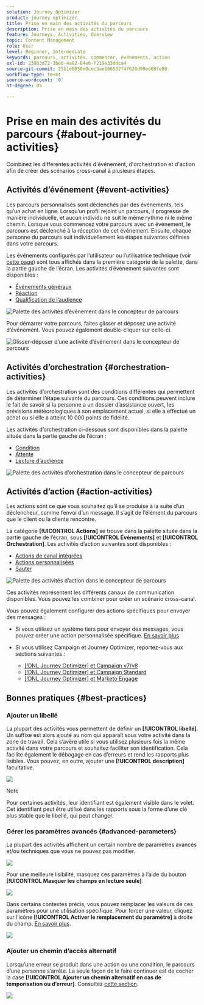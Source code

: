 ```yaml
---
solution: Journey Optimizer
product: journey optimizer
title: Prise en main des activités du parcours
description: Prise en main des activités du parcours
feature: Journeys, Activities, Overview
topic: Content Management
role: User
level: Beginner, Intermediate
keywords: parcours, activités, commencer, événements, action
exl-id: 239b3d72-3be0-4a82-84e6-f219e33ddca4
source-git-commit: 25b1e6050e0cec3ae166532f47626d99ed68fe80
workflow-type: tm+mt
source-wordcount: '0'
ht-degree: 0%

---
```


# Prise en main des activités du parcours {#about-journey-activities}

Combinez les différentes activités d&#39;événement, d&#39;orchestration et d&#39;action afin de créer des scénarios cross-canal à plusieurs étapes.

## Activités d’événement {#event-activities}

Les parcours personnalisés sont déclenchés par des événements, tels qu’un achat en ligne. Lorsqu’un profil rejoint un parcours, il progresse de manière individuelle, et aucun individu ne suit le même rythme ni le même chemin. Lorsque vous commencez votre parcours avec un événement, le parcours est déclenché à la réception de cet événement. Ensuite, chaque personne du parcours suit individuellement les étapes suivantes définies dans votre parcours.

Les événements configurés par l’utilisateur ou l’utilisatrice technique (voir [cette page](../event/about-events.md)) sont tous affichés dans la première catégorie de la palette, dans la partie gauche de l’écran. Les activités d’événement suivantes sont disponibles :

* [Événements généraux](../building-journeys/general-events.md)
* [Réaction](../building-journeys/reaction-events.md)
* [Qualification de l’audience](../building-journeys/audience-qualification-events.md)

![Palette des activités d’événement dans le concepteur de parcours](assets/journey43.png)

Pour démarrer votre parcours, faites glisser et déposez une activité d’événement. Vous pouvez également double-cliquer sur celle-ci.

![Glisser-déposer d’une activité d’événement dans le concepteur de parcours](assets/journey44.png)

## Activités d’orchestration {#orchestration-activities}

Les activités d’orchestration sont des conditions différentes qui permettent de déterminer l’étape suivante du parcours. Ces conditions peuvent inclure le fait de savoir si la personne a un dossier d’assistance ouvert, les prévisions météorologiques à son emplacement actuel, si elle a effectué un achat ou si elle a atteint 10 000 points de fidélité.

Les activités d’orchestration ci-dessous sont disponibles dans la palette située dans la partie gauche de l’écran :

* [Condition](../building-journeys/condition-activity.md)
* [Attente](../building-journeys/wait-activity.md)
* [Lecture d’audience](../building-journeys/read-audience.md)

![Palette des activités d’orchestration dans le concepteur de parcours](assets/journey49.png)

## Activités d’action {#action-activities}

Les actions sont ce que vous souhaitez qu’il se produise à la suite d’un déclencheur, comme l’envoi d’un message. Il s’agit de l’élément du parcours que le client ou la cliente rencontre.

La catégorie **[!UICONTROL Actions]** se trouve dans la palette située dans la partie gauche de l’écran, sous **[!UICONTROL Événements]** et **[!UICONTROL Orchestration]**. Les activités d’action suivantes sont disponibles :

* [Actions de canal intégrées](../building-journeys/journeys-message.md)
* [Actions personnalisées](../building-journeys/using-custom-actions.md)
* [Sauter](../building-journeys/jump.md)

![Palette des activités d’action dans le concepteur de parcours](assets/journey58.png)

Ces activités représentent les différents canaux de communication disponibles. Vous pouvez les combiner pour créer un scénario cross-canal.

<!--If you have configured custom actions, they also appear here. [Learn more](../building-journeys/using-custom-actions.md)-->

Vous pouvez également configurer des actions spécifiques pour envoyer des messages :

* Si vous utilisez un système tiers pour envoyer des messages, vous pouvez créer une action personnalisée spécifique. [En savoir plus](../action/action.md)

* Si vous utilisez Campaign et Journey Optimizer, reportez-vous aux sections suivantes :

   * [[!DNL Journey Optimizer] et Campaign v7/v8](../action/acc-action.md)
   * [[!DNL Journey Optimizer] et Campaign Standard](../action/acs-action.md)
   * [[!DNL Journey Optimizer] et Marketo Engage](../action/marketo-engage.md)

## Bonnes pratiques {#best-practices}

### Ajouter un libellé

La plupart des activités vous permettent de définir un **[!UICONTROL libellé]**. Un suffixe est alors ajouté au nom qui apparaît sous votre activité dans la zone de travail. Cela s’avère utile si vous utilisez plusieurs fois la même activité dans votre parcours et souhaitez faciliter son identification. Cela facilite également le débogage en cas d’erreurs et rend les rapports plus lisibles. Vous pouvez, en outre, ajouter une **[!UICONTROL description]** facultative.

![](assets/journey-action-label.png)

>[!NOTE]
>
>Pour certaines activités, leur identifiant est également visible dans le volet. Cet identifiant peut être utilisé dans les rapports sous la forme d’une clé plus stable que le libellé, qui peut changer.

### Gérer les paramètres avancés {#advanced-parameters}

La plupart des activités affichent un certain nombre de paramètres avancés et/ou techniques que vous ne pouvez pas modifier.

![](assets/journey-advanced-parameters.png)

Pour une meilleure lisibilité, masquez ces paramètres à l’aide du bouton **[!UICONTROL Masquer les champs en lecture seule]**.

![](assets/journey-hide-read-only-fields.png)

Dans certains contextes précis, vous pouvez remplacer les valeurs de ces paramètres pour une utilisation spécifique. Pour forcer une valeur, cliquez sur l’icône **[!UICONTROL Activer le remplacement du paramètre]** à droite du champ. [En savoir plus](../configuration/primary-email-addresses.md#journey-parameters).

![](assets/journey-enable-parameter-override.png)

### Ajouter un chemin d’accès alternatif

Lorsqu’une erreur se produit dans une action ou une condition, le parcours d’une personne s’arrête. La seule façon de le faire continuer est de cocher la case **[!UICONTROL Ajouter un chemin alternatif en cas de temporisation ou d’erreur]**. Consultez [cette section](../building-journeys/using-the-journey-designer.md#paths).

![](assets/journey42.png)
